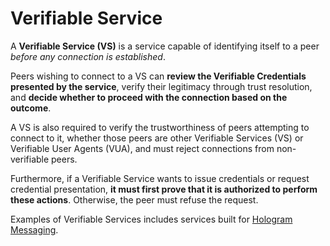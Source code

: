 # Verifiable Service

A **Verifiable Service (VS)** is a service capable of identifying itself to a peer *before any connection is established*.

Peers wishing to connect to a VS can **review the Verifiable Credentials presented by the service**, verify their legitimacy through trust resolution, and **decide whether to proceed with the connection based on the outcome**.

A VS is also required to verify the trustworthiness of peers attempting to connect to it, whether those peers are other Verifiable Services (VS) or Verifiable User Agents (VUA), and must reject connections from non-verifiable peers.

Furthermore, if a Verifiable Service wants to issue credentials or request credential presentation, **it must first prove that it is authorized to perform these actions**. Otherwise, the peer must refuse the request.

Examples of Verifiable Services includes services built for [Hologram Messaging](https://hologram.zone).
